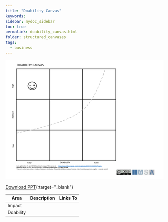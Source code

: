 ```yaml
---
title: "Doability Canvas"
keywords: 
sidebar: mydoc_sidebar
toc: true
permalink: doability_canvas.html
folder: structured_canvases
tags: 
  - business
---
```


![image001](media/doability_canvas001.svg)

[Download PPT](media/ppt/doability_canvas.ppt){:target="_blank"}

| Area | Description | Links To |
| --- | --- | --- |
| Impact |   |   |
| Doability |   |   |